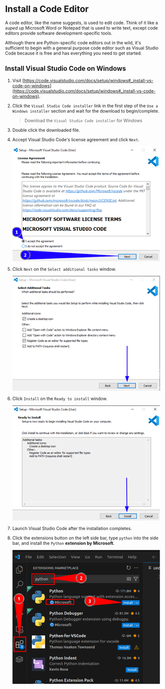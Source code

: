 # Install a Code Editor

A code editor, like the name suggests, is used to edit code. Think of it like a *suped* up Microsoft Word or Notepad that is used to write text, except code editors provide software development-specific tools.

Although there are Python-specific code editors out in the wild, it's sufficient to begin with a general purpose code editor such as Visual Studio Code because it is free and has everything you need to get started.

## Install Visual Studio Code on Windows

1. Visit [https://code.visualstudio.com/docs/setup/windows#_install-vs-code-on-windows](https://code.visualstudio.com/docs/setup/windows#_install-vs-code-on-windows).
2. Click the `Visual Studio Code installer` link in the first step of the `Use a Windows installer` section and wait for the download to begin/complete.
    
    > Download the `Visual Studio Code installer` for Windows

3. Double click the downloaded file.
4. Accept Visual Studio Code's license agreement and click `Next`.
    
    ![vscode license agreement](../assets/images/accept-vscode-aggreement.png)

5. Click `Next` on the `Select additional tasks` window. 

    ![vscode install tasks](../assets/images/set-vscode-install-tasks.png)

6. Click `Install` on the `Ready to install` window.

    ![vscode install](../assets/images/install-vscode.png)

7. Launch Visual Studio Code after the installation completes.
8. Click the extensions button on the left side bar, type `python` into the side bar, 
    and install the `Python` **extension by Microsoft**.

    ![install python extension](../assets/images/install-python-extension.png)
